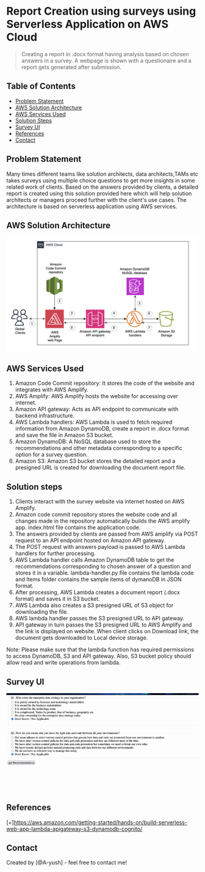 # Report Creation using surveys using Serverless Application on AWS Cloud 
> Creating a report in .docx format having analysis based on chosen answers in a survey. A webpage is shown with a questionaire and a report gets generated after submission.

## Table of Contents

* [Problem Statement](#problem-statement)
* [AWS Solution Architecture](#aws-solution-architecture)
* [AWS Services Used](#aws-services-used)
* [Solution Steps](#solution-steps)
* [Survey UI](#survey-ui)
* [References](#references)
* [Contact](#contact)


## Problem Statement
Many times different teams like solution architects, data architects,TAMs etc takes surveys using multiple choice questions to get more insights in some related work of clients. Based on the answers provided by clients, a detailed report is created using this solution provided here which will help solution architects or managers proceed further with the client's use cases. The architecture is based on serverless application using AWS services.

## AWS Solution Architecture
![solution-diagram](https://github.com/A-yush/report-creation-using-questioanaire/blob/master/images/solution-diagram.png)

## AWS Services Used

1. Amazon Code Commit repository: It stores the code of the website and integrates with AWS Amplify.
2. AWS Amplify: AWS Amplify hosts the website for accessing over internet.
3. Amazon API gateway: Acts as API endpoint to communicate with backend infrastructure.
4. AWS Lambda handlers: AWS Lambda is used to fetch required information from Amazon DynamoDB, create a report in .docx format and save the file in Amazon S3 bucket.
5. Amazon DynamoDB: A NoSQL database used to store the recommendations and other metadata corresponding to a specific option for a survey question. 
6. Amazon S3: Amazon S3 bucket stores the detailed report and a presigned URL is created for downloading the document report file.

## Solution steps

1. Clients interact with the survey website via internet hosted on AWS Amplify.
2. Amazon code commit repository stores the website code and all changes made in the repository automatically builds the AWS amplify app. index.html file contains the application code.
3. The answers provided by clients are passed from AWS amplify via POST request to an API endpoint hosted on Amazon API gateway.
4. The POST request with answers payload is passed to AWS Lambda handlers for further processing.
5. AWS Lambda handler calls Amazon DynamoDB table to get the recommendations corresponding to chosen answer of a question and stores it in a variable. lambda-handler.py file contains the lambda code and Items folder contains the sample items of dymanoDB in JSON format. 
6. After processing, AWS Lambda creates a document report (.docx format) and saves it in S3 bucket.
7. AWS Lambda also creates a S3 presigned URL of S3 object for downloading the file.
8. AWS lambda handler passes the S3 presigned URL to API gateway.
9. API gateway in turn passes the S3 presigned URL to AWS Amplify and the link is displayed on website. When client clicks on Download link, the document gets downloaded to Local device storage.

Note: Please make sure that the lambda function has required permissions to access DynamoDB, S3 and API gateway. Also, S3 bucket policy should allow read and write operations from lambda.

## Survey UI
![survey-webpage](https://github.com/A-yush/report-creation-using-questioanaire/blob/master/images/survey-webpage.gif)

## References
[+]https://aws.amazon.com/getting-started/hands-on/build-serverless-web-app-lambda-apigateway-s3-dynamodb-cognito/

## Contact
Created by [@A-yush] - feel free to contact me!
